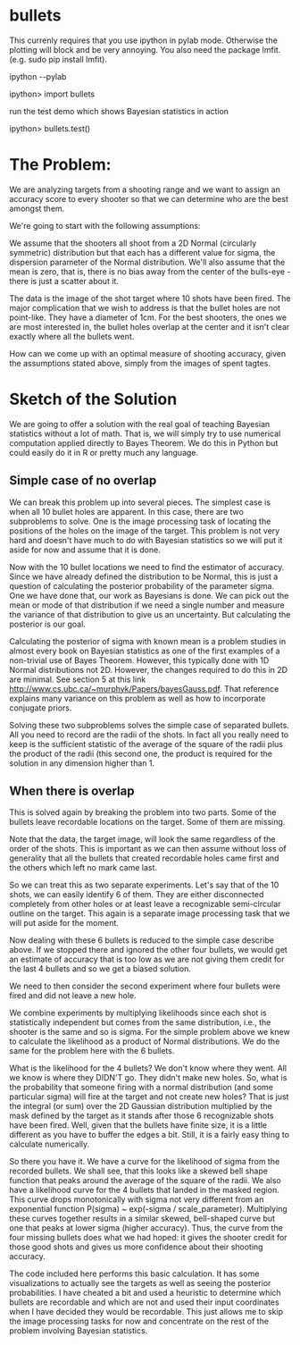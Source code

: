 bullets
=======

This currenly requires that you use ipython in pylab mode. Otherwise the plotting will block and be 
very annoying. You also need the package lmfit. (e.g. sudo pip install lmfit).

ipython --pylab

ipython> import bullets

run the test demo which shows Bayesian statistics in action

ipython> bullets.test()

The Problem:
============

We are analyzing targets from a shooting range and we want to assign an accuracy score to every shooter
so that we can determine who are the best amongst them. 

We're going to start with the following assumptions:

We assume that the shooters all shoot from a 2D Normal (circularly symmetric) distribution but that 
each has a different value for sigma, the dispersion parameter of the Normal distribution. 
We'll also assume that the mean is zero, that is, there
is no bias away from the center of the bulls-eye - there is just a scatter about it. 

The data is the image of the shot target where 10 shots have been fired. The major complication that we
wish to address is that the bullet holes are not point-like. They have a diameter of 1cm. For the best shooters,
the ones we are most interested in, the bullet holes overlap at the center and it isn't clear exactly where all the
bullets went. 

How can we come up with an optimal measure of shooting accuracy, given the assumptions stated above, simply from 
the images of spent tagtes. 

Sketch of the Solution
=============
We are going to offer a solution with the real goal of teaching Bayesian statistics without a lot of math. That is, we will
simply try to use numerical computation applied directly to Bayes Theorem. We do this in Python but could easily do it in 
R or pretty much any language.  

Simple case of no overlap
---------------------------

We can break this problem up into several pieces. The simplest case is when all 10 bullet holes are apparent. 
In this case, there are two subproblems to solve. One is the image processing task of locating the positions of the
holes on the image of the target. This problem is not very hard and doesn't have much to do with Bayesian 
statistics so we will put it aside for now and assume that it is done. 

Now with the 10 bullet locations we need to find the estimator of accuracy. Since we have already defined the distribution to
be Normal, this is just a question of calculating the posterior probability of the parameter sigma. One we have done that, our
work as Bayesians is done. We can pick out the mean or mode of that distribution if we need a single number and measure
the variance of that distribution to give us an uncertainty. But calculating the posterior is our goal.  

Calculating the posterior of sigma with known mean is a problem studies in almost every book on Bayesian statistics as
one of the first examples of a non-trivial use of Bayes Theorem. However, this typically done with 1D Normal distributions
not 2D. However, the changes required to do this in 2D are minimal. See section 5 at this link
http://www.cs.ubc.ca/~murphyk/Papers/bayesGauss.pdf. That reference explains many variance on this problem as well as how
to incorporate conjugate priors. 

Solving these two subproblems solves the simple case of separated bullets. All you need to record are the radii of the
shots. In fact all you really need to keep is the sufficient statistic of the average of the square of the radii plus the
product of the radii (this second one, the product is required for the solution in any dimension higher than 1.

When there is overlap
---------------------
This is solved again by breaking the problem into two parts. Some of the bullets leave recordable locations on the target. 
Some of them are missing.

Note that the data, the target image, will look the same regardless of the order of the shots.
This is important as we can then assume without loss of generality that all the bullets that created recordable holes
came first and the others which left no mark came last. 

So we can treat this as two separate experiments. Let's say that of the 10 shots, we can easily identify 6 of them. They are
either disconnected completely from other holes or at least leave a recognizable semi-circular outline on the target. This
again is a separate image processing task that we will put aside for the moment. 

Now dealing with these 6 bullets is reduced to the simple case describe above. If we stopped there and ignored the
other four bullets, we would get an estimate of accuracy that is too low as we are not giving them credit 
for the last 4 bullets and so we get a biased solution. 

We need to then consider the second experiment where four bullets were fired and did not leave a new hole. 

We combine experiments by multiplying likelihoods since each shot is statistically independent but comes from the 
same distribution, i.e., the shooter is the same and so is sigma. For the simple problem above we knew to calculate 
the likelihood as a product of Normal distributions. We do the same for the problem here with the 6 bullets. 

What is the likelihood for the 4 bullets? We don't know where they went. All we know is where
they DIDN'T go. They didn't make new holes. So, what is the probability that someone firing with a normal 
distribution (and some particular sigma) will fire at the target and not create new holes? That is just the 
integral (or sum) over the 2D Gaussian distribution multiplied by the mask defined by the target as it stands after
those 6 recognizable shots have been fired. Well, given that the bullets have finite size, it is a little different 
as you have to buffer the edges a bit. Still, it is a fairly easy thing to calculate numerically. 

So there you have it. We have a curve for the likelihood of sigma from the recorded bullets. We shall see, that 
this looks like a skewed bell shape function that peaks around the average of the square of the radii. We also have a
likelihood curve for the 4 bullets that landed in the masked region. This curve drops monotonically with sigma not very 
different from an exponential function P(sigma) ~ exp(-sigma / scale_parameter). Multiplying these curves together
results in a similar skewed, bell-shaped curve but one that peaks at lower sigma (higher accuracy). Thus, the
curve from the four missing bullets does what we had hoped: it gives the shooter credit for those good shots and gives
us more confidence about their shooting accuracy. 

The code included here performs this basic calculation. It has some visualizations to actually see the targets as
well as seeing the posterior probabilities. I have cheated a bit and used a heuristic to determine which bullets are 
recordable and which are not and used their input coordinates when I have decided they would be recordable. This just
allows me to skip the image processing tasks for now and concentrate on the rest of the problem involving Bayesian 
statistics.  


















